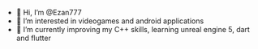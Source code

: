 - 👋 Hi, I’m @Ezan777
- 👀 I’m interested in videogames and android applications
- 🌱 I’m currently improving my C++ skills, learning unreal engine 5, dart and flutter
<!--- - 💞️ I’m looking to collaborate on ...
- 📫 How to reach me ...
--->
<!---
Ezan777/Ezan777 is a ✨ special ✨ repository because its `README.md` (this file) appears on your GitHub profile.
You can click the Preview link to take a look at your changes.
--->
